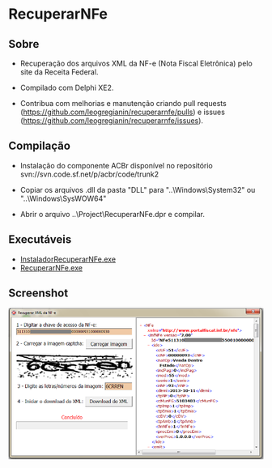 # RecuperarNFe

## Sobre

  * Recuperação dos arquivos XML da NF-e (Nota Fiscal Eletrônica) pelo site da Receita Federal.
  
  * Compilado com Delphi XE2.
  
  * Contribua com melhorias e manutenção criando pull requests (https://github.com/leogregianin/recuperarnfe/pulls) e issues (https://github.com/leogregianin/recuperarnfe/issues).

## Compilação

  * Instalação do componente ACBr disponível no repositório svn://svn.code.sf.net/p/acbr/code/trunk2
  
  * Copiar os arquivos .dll da pasta "DLL" para "..\Windows\System32" ou "..\Windows\SysWOW64"

  * Abrir o arquivo ..\Project\RecuperarNFe.dpr e compilar.

## Executáveis

  * [InstaladorRecuperarNFe.exe](https://github.com/leogregianin/recuperarnfe/raw/master/Instalador/InstaladorRecuperarNFe.exe)
  * [RecuperarNFe.exe](https://github.com/leogregianin/recuperarnfe/raw/master/Bin/RecuperarNFe.exe)


## Screenshot

![software](Screenshots/Software.png)

